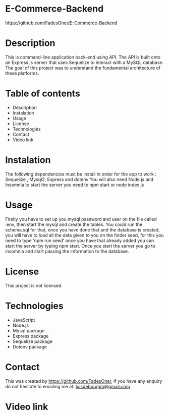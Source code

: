 # E-Commerce-Backend

  https://github.com/FadesOner/E-Commerce-Backend

# Description

This is command-line application back-end using API. The API is built onto an Express.js server that uses Sequelize to interact with a MySQL database. The goal of this project was to understand the fundamental architecture of these platforms.

# Table of contents
- Description
- Instalation
- Usage
- License
- Technologies
- Contact
- Video link

# Instalation

The following dependencies must be install in order for the app to work : Sequelize , Mysql2, Express and dotenv
You will also need Node.js and Insomnia
to start the server you need to npm start or node index.js

# Usage

Firstly you have to set up you mysql password and user on the file called .env, then start the mysql and create the tables. You could run the schema.sql for that, once you have done that and the database is created, you will have to load all the data given to you on the folder seed, for this you need to type 'npm run seed' once you have that already added you can start the server by typing npm start. 
Once you start the server you go to insomnia and start passing the information to the database. 


# License

This project is not licensed.

# Technologies

- JavaScript
- Node.js
- Mysql package
- Express package
- Sequelize package
- Dotenv package


# Contact

This was created by https://github.com/FadesOner, if you have any enquiry do not hesitate to emailing me at: luisdebourgm@gmail.com

# Video link